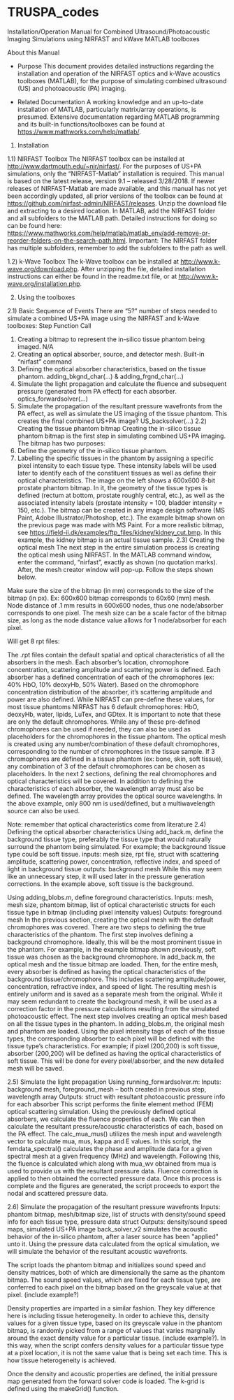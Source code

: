 # TRUSPA_codes

Installation/Operation Manual for Combined Ultrasound/Photoacoustic Imaging Simulations using NIRFAST and kWave MATLAB toolboxes

About this Manual

- Purpose
This document provides detailed instructions regarding the installation and operation of the NIRFAST optics and k-Wave acoustics toolboxes (MATLAB), for the purpose of simulating combined ultrasound (US) and photoacoustic (PA) imaging. 

- Related Documentation 
A working knowledge and an up-to-date installation of MATLAB, particularly matrix/array operations, is presumed. Extensive documentation regarding MATLAB programming and its built-in functions/toolboxes can be found at https://www.mathworks.com/help/matlab/. 






1) Installation

1.1) NIRFAST Toolbox 
The NIRFAST toolbox can be installed at http://www.dartmouth.edu/~nir/nirfast/. For the purposes of US+PA simulations, only the “NIRFAST-Matlab” installation is required. This manual is based on the latest release, version 9.1 – released 3/28/2018. 
If newer releases of NIRFAST-Matlab are made available, and this manual has not yet been accordingly updated, all prior versions of the toolbox can be found at https://github.com/nirfast-admin/NIRFAST/releases. 
Unzip the download file and extracting to a desired location. In MATLAB, add the NIRFAST folder and all subfolders to the MATLAB path. Detailed instructions for doing so can be found here: https://www.mathworks.com/help/matlab/matlab_env/add-remove-or-reorder-folders-on-the-search-path.html. 
Important: The NIRFAST folder has multiple subfolders, remember to add the subfolders to the path as well.

1.2) k-Wave Toolbox
The k-Wave toolbox can be installed at http://www.k-wave.org/download.php. After unzipping the file, detailed installation instructions can either be found in the readme.txt file, or at http://www.k-wave.org/installation.php. 



2) Using the toolboxes

2.1) Basic Sequence of Events
There are “5?” number of steps needed to simulate a combined US+PA image using the NIRFAST and k-Wave toolboxes:
Step 	Function Call
1. Creating a bitmap to represent the in-silico tissue phantom being imaged.
	N/A
2. Creating an optical absorber, source, and detector mesh.
	Built-in “nirfast” command
3.  Defining the optical absorber characteristics, based on the tissue phantom.
	adding_bkgnd_char(…) & adding_frgnd_char(…) 
4. Simulate the light propagation and calculate the fluence and subsequent pressure (generated from PA effect) for each absorber. 	optics_forwardsolver(…)
5. Simulate the propagation of the resultant pressure wavefronts from the PA effect, as well as simulate the US imaging of the tissue phantom. This creates the final combined US+PA image?
	US_backsolver(…)
2.2) Creating the tissue phantom bitmap
Creating the in-silico tissue phantom bitmap is the first step in simulating combined US+PA imaging. 
The bitmap has two purposes:
1.	Define the geometry of the in-silico tissue phantom.
2.	Labelling the specific tissues in the phantom by assigning a specific pixel intensity to each tissue type. These intensity labels will be used later to identify each of the constituent tissues as well as define their optical characteristics. 
The image on the left shows a 600x600 8-bit prostate phantom bitmap. In it, the geometry of the tissue types is defined (rectum at bottom, prostate roughly central, etc.), as well as the associated intensity labels (prostate intensity = 
100, bladder intensity = 150, etc.). 
The bitmap can be created in any image design software (MS Paint, Adobe Illustrator/Photoshop, etc.). The example bitmap shown on the previous page was made with MS Paint. 
 For a more realistic bitmap, see https://field-ii.dk/examples/ftp_files/kidney/kidney_cut.bmp. In this example, the kidney bitmap is an actual tissue sample. 
2.3) Creating the optical mesh
The next step in the entire simulation process is creating the optical mesh using NIRFAST. 
In the MATLAB command window, enter the command, “nirfast”, exactly as shown (no quotation marks). 
After, the mesh creator window will pop-up. Follow the steps shown below. 














Make sure the size of the bitmap (in mm) corresponds to the size of the bitmap (in px). Ex: 600x600 bitmap corresponds to 60x60 (mm) mesh. Node distance of .1 mm results in 600x600 nodes, thus one node/absorber corresponds to one pixel. 
The mesh size can be a scale factor of the bitmap size, as long as the node distance value allows for 1 node/absorber for each pixel.


Will get 8 rpt files: 


The .rpt files contain the default spatial and optical characteristics of all the absorbers in the mesh. Each absorber’s location, chromophore concentration, scattering amplitude and scattering power is defined. 
Each absorber has a defined concentration of each of the chromophores (ex: 40% HbO, 10% deoxyHb, 50% Water). Based on the chromophore concentration distribution of the absorber, it’s scattering amplitude and power are also defined. While NIRFAST can pre-define these values, for most tissue phantoms 
NIRFAST has 6 default chromophores: HbO, deoxyHb, water, lipids, LuTex, and GDtex. It is important to note that these are only the default chromophores. While any of these pre-defined chromophores can be used if needed, they can also be used as placeholders for the chromophores in the tissue phantom. The optical mesh is created using any number/combination of these default chromophores, corresponding to the number of chromophores in the tissue sample. If 3 chromophores are defined in a tissue phantom (ex: bone, skin, soft tissue), any combination of 3 of the default chromophores can be chosen as placeholders. In the next 2 sections, defining the real chromophores and optical characteristics will be covered.
In addition to defining the characteristics of each absorber, the wavelength array must also be defined. The wavelength array provides the optical source wavelengths. In the above example, only 800 nm is used/defined, but a multiwavelength source can also be used.

Note: remember that optical characteristics come from literature
2.4) Defining the optical absorber characteristics
Using add_back.m, define the background tissue type, preferably the tissue type that would naturally surround the phantom being simulated. For example; the background tissue type could be soft tissue.
inputs: mesh size, rpt file, struct with scattering amplitude, scattering power, concentration, reflective index, and speed of light in background tissue
outputs: background mesh
While this may seem like an unnecessary step, it will used later in the pressure generation corrections. 
In the example above, soft tissue is the background. 

Using adding_blobs.m, define foreground characteristics. 
Inputs: mesh, mesh size, phantom bitmap, list of optical characteristic structs for each tissue type in bitmap (including pixel intensity values)
Outputs: foreground mesh
In the previous section, creating the optical mesh with the default chromophores was covered. There are two steps to defining the true characteristics of the phantom. 
The first step involves defining a background chromophore. Ideally, this will be the most prominent tissue in the phantom. For example, in the example bitmap shown previously, soft tissue was chosen as the background chromophore. 
In add_back.m, the optical mesh and the tissue bitmap are loaded. Then, for the entire mesh, every absorber is defined as having the optical characteristics of the background tissue/chromophore. This includes scattering amplitude/power, concentration, refractive index, and speed of light. 
The resulting mesh is entirely uniform and is saved as a separate mesh from the original. While it may seem redundant to create the background mesh, it will be used as a correction factor in the pressure calculations resulting from the simulated photoacoustic effect. 
The next step involves creating an optical mesh based on all the tissue types in the phantom. In adding_blobs.m, the original mesh and phantom are loaded. Using the pixel intensity tags of each of the tissue types, the corresponding absorber to each pixel will be defined with the tissue type’s characteristics. For example; if pixel (200,200) is soft tissue, absorber (200,200) will be defined as having the optical characteristics of soft tissue. This will be done for every pixel/absorber, and the new detailed mesh will be saved. 




2.5) Simulate the light propagation
Using running_forwardsolver.m:
Inputs: background mesh, foreground_mesh – both created in previous step, wavelength array
Outputs: struct with resultant photoacoustic pressure info for each absorber 
This script performs the finite element method (FEM) optical scattering simulation. Using the previously defined optical absorbers, we calculate the fluence properties of each. We can then calculate the resultant pressure/acoustic characteristics of each, based on the PA effect.
The calc_mua_mus() utilizes the mesh input and wavelength vector to calculate mua, mus, kappa and E values. In this script, the femdata_spectral() calculates the phase and amplitude data for a given spectral mesh at a given frequency (MHz) and wavelength. Following this, the fluence is calculated which along with mua_wv obtained from mua is used to provide us with the resultant pressure data. Fluence correction is applied to then obtained the corrected pressure data. Once this process is complete and the figures are generated, the script proceeds to export the nodal and scattered pressure data.

2.6) Simulate the propagation of the resultant pressure wavefronts
Inputs: phantom bitmap, mesh/bitmap size, list of structs with density/sound speed info for each tissue type, pressure data struct
Outputs: density/sound speed maps, simulated US+PA image 
back_solver_v2 simulates the acoustic behavior of the in-silico phantom, after a laser source has been "applied" unto it. Using the pressure data calculated from the optical simulation, we will simulate the behavior of the resultant acoustic wavefronts. 

The script loads the phantom bitmap and initializes sound speed and density matrices, both of which are dimensionally the same as the phantom bitmap. The sound speed values, which are fixed for each tissue type, are conferred to each pixel on the bitmap based on the greyscale value at that pixel. (include example?)

Density properties are imparted in a similar fashion. They key difference here is including tissue heterogeneity. In order to achieve this, density values for a given tissue type, based on its greyscale value in the phantom bitmap, is randomly picked from a range of values that varies marginally around the exact density value for a particular tissue. (include example?). In this way, when the script confers density values for a particular tissue type at a pixel location, it is not the same value that is being set each time. This is how tissue heterogeneity is achieved.

Once the density and acoustic properties are defined, the initial pressure map generated from the forward solver code is loaded. The k-grid is defined using the makeGrid() function.





